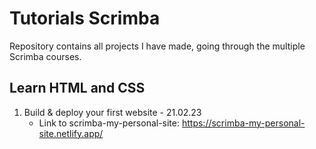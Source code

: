 # Tutorials Scrimba

Repository contains all projects I have made, going through the multiple Scrimba courses.

## Learn HTML and CSS

1.  Build & deploy your first website - 21.02.23
    - Link to scrimba-my-personal-site: https://scrimba-my-personal-site.netlify.app/
